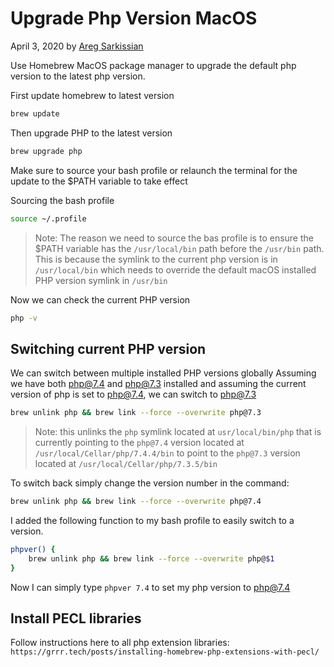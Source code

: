 # Upgrade Php Version MacOS

April 3, 2020 by [Areg Sarkissian](https://aregsar.com/about)

Use Homebrew MacOS package manager to upgrade the default php version to the latest php version.

First update homebrew to latest version

```bash
brew update
```

Then upgrade PHP to the latest version

```bash
brew upgrade php
```

Make sure to source your bash profile or relaunch the terminal for the update to the $PATH variable to take effect

Sourcing the bash profile

```bash
source ~/.profile
```

> Note: The reason we need to source the bas profile is to ensure the $PATH variable has the `/usr/local/bin` path before the `/usr/bin` path. This is because the symlink to the current php version is in `/usr/local/bin` which needs to override the default macOS installed PHP version symlink in `/usr/bin`

Now we can check the current PHP version

```bash
php -v
```

## Switching current PHP version

We can switch between multiple installed PHP versions globally
Assuming we have both php@7.4 and php@7.3 installed and assuming the current version of php is set to php@7.4, we can switch to php@7.3

```bash
brew unlink php && brew link --force --overwrite php@7.3
```

> Note: this unlinks the `php` symlink located at `usr/local/bin/php` that is currently pointing to the `php@7.4` version located at `/usr/local/Cellar/php/7.4.4/bin` to point to the `php@7.3` version located at `/usr/local/Cellar/php/7.3.5/bin`

To switch back simply change the version number in the command:

```bash
brew unlink php && brew link --force --overwrite php@7.4
```

I added the following function to my bash profile to easily switch to a version.

```bash
phpver() {
    brew unlink php && brew link --force --overwrite php@$1
}
```

Now I can simply type `phpver 7.4` to set my php version to php@7.4

## Install PECL libraries

Follow instructions here to all php extension libraries:
`https://grrr.tech/posts/installing-homebrew-php-extensions-with-pecl/`